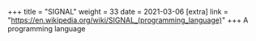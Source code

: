 +++
title = "SIGNAL"
weight = 33
date = 2021-03-06
[extra]
link = "https://en.wikipedia.org/wiki/SIGNAL_(programming_language)"
+++
A programming language

